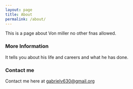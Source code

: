 ```yaml
---
layout: page
title: About
permalink: /about/
---
```


This is a page about Von miller no other fnas allowed.

### More Information

It tells you about his life and careers and what he has done.

### Contact me

Contact me here at [gabrielv630@gmail.org](Gabrielv6630@aurorak12.org)
